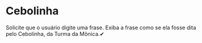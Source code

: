 # Cebolinha
Solicite que o usuário digite uma frase. Exiba a frase como se ela fosse dita pelo Cebolinha, da Turma da Mônica.✔ 
